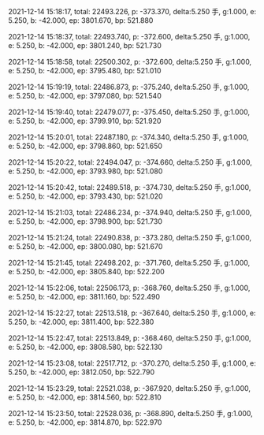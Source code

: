2021-12-14 15:18:17, total: 22493.226, p: -373.370, delta:5.250 手, g:1.000, e: 5.250, b: -42.000, ep: 3801.670, bp: 521.880

2021-12-14 15:18:37, total: 22493.740, p: -372.600, delta:5.250 手, g:1.000, e: 5.250, b: -42.000, ep: 3801.240, bp: 521.730

2021-12-14 15:18:58, total: 22500.302, p: -372.600, delta:5.250 手, g:1.000, e: 5.250, b: -42.000, ep: 3795.480, bp: 521.010

2021-12-14 15:19:19, total: 22486.873, p: -375.240, delta:5.250 手, g:1.000, e: 5.250, b: -42.000, ep: 3797.080, bp: 521.540

2021-12-14 15:19:40, total: 22479.077, p: -375.450, delta:5.250 手, g:1.000, e: 5.250, b: -42.000, ep: 3799.910, bp: 521.920

2021-12-14 15:20:01, total: 22487.180, p: -374.340, delta:5.250 手, g:1.000, e: 5.250, b: -42.000, ep: 3798.860, bp: 521.650

2021-12-14 15:20:22, total: 22494.047, p: -374.660, delta:5.250 手, g:1.000, e: 5.250, b: -42.000, ep: 3793.980, bp: 521.080

2021-12-14 15:20:42, total: 22489.518, p: -374.730, delta:5.250 手, g:1.000, e: 5.250, b: -42.000, ep: 3793.430, bp: 521.020

2021-12-14 15:21:03, total: 22486.234, p: -374.940, delta:5.250 手, g:1.000, e: 5.250, b: -42.000, ep: 3798.900, bp: 521.730

2021-12-14 15:21:24, total: 22490.838, p: -373.280, delta:5.250 手, g:1.000, e: 5.250, b: -42.000, ep: 3800.080, bp: 521.670

2021-12-14 15:21:45, total: 22498.202, p: -371.760, delta:5.250 手, g:1.000, e: 5.250, b: -42.000, ep: 3805.840, bp: 522.200

2021-12-14 15:22:06, total: 22506.173, p: -368.760, delta:5.250 手, g:1.000, e: 5.250, b: -42.000, ep: 3811.160, bp: 522.490

2021-12-14 15:22:27, total: 22513.518, p: -367.640, delta:5.250 手, g:1.000, e: 5.250, b: -42.000, ep: 3811.400, bp: 522.380

2021-12-14 15:22:47, total: 22513.849, p: -368.460, delta:5.250 手, g:1.000, e: 5.250, b: -42.000, ep: 3808.580, bp: 522.130

2021-12-14 15:23:08, total: 22517.712, p: -370.270, delta:5.250 手, g:1.000, e: 5.250, b: -42.000, ep: 3812.050, bp: 522.790

2021-12-14 15:23:29, total: 22521.038, p: -367.920, delta:5.250 手, g:1.000, e: 5.250, b: -42.000, ep: 3814.560, bp: 522.810

2021-12-14 15:23:50, total: 22528.036, p: -368.890, delta:5.250 手, g:1.000, e: 5.250, b: -42.000, ep: 3814.870, bp: 522.970